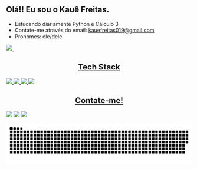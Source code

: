 ## Olá!! Eu sou o Kauê Freitas.

- Estudando diariamente Python e Cálculo 3
- Contate-me através do email: kauefreitas019@gmail.com
- Pronomes: ele/dele

<div>
  <a href="https://github.com/Nersters">
    <img width="42%" src="https://github-readme-stats.vercel.app/api?username=nersters&showicons=true&theme=dracula&include_all_commits-true&count_private=true"/> 
    <img width="50%" src="">
</div>
    
<div align="center">
  <h2>Tech Stack</h2>
</div>

<div>
    <img height="32.5px" src="https://cdn.jsdelivr.net/gh/devicons/devicon@latest/icons/html5/html5-original.svg" />
    <img height="32.5px" src="https://cdn.jsdelivr.net/gh/devicons/devicon@latest/icons/css3/css3-original.svg" />
    <img height="30px" src="https://cdn.jsdelivr.net/gh/devicons/devicon@latest/icons/javascript/javascript-original.svg" />
    <img height="37.5px" src="https://cdn.jsdelivr.net/gh/devicons/devicon@latest/icons/python/python-original.svg" />
</div>

 ##
 <div align="center">
   <h2>Contate-me!</h2>
 </div>
<div> 
  <a href="https://instagram.com/x_kauee" target="_blank"><img src="https://img.shields.io/badge/-Instagram-%23E4405F?style=for-the-badge&logo=instagram&logoColor=white" target="_blank"></a> 
  <a href = "mailto:kauefreitas019@gmail.com"><img src="https://img.shields.io/badge/-Gmail-%23333?style=for-the-badge&logo=gmail&logoColor=white" target="_blank"></a>
  <a href="https://www.linkedin.com/in/kau%C3%AA-freitas-715772349?utm_source=share&utm_campaign=share_via&utm_content=profile&utm_medium=android_app" target="_blank"><img src="https://img.shields.io/badge/-LinkedIn-%230077B5?style=for-the-badge&logo=linkedin&logoColor=white" target="_blank"></a> 
</div>

![snake gif](https://github.com/nersters/nersters/blob/output/github-snake-dark.svg)





